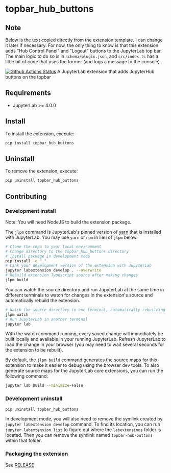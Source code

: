 # topbar_hub_buttons

## Note

Below is the text copied directly from the extension template. I can change it later if necessary.
For now, the only thing to know is that this extension adds "Hub Control Panel" and "Logout" buttons to the JupyterLab top bar.
The main logic to do so is in `schema/plugin.json`, and `src/index.ts` has a little bit of code 
that uses the former (and logs a message to the console).


[![Github Actions Status](/workflows/Build/badge.svg)](/actions/workflows/build.yml)
A JupyterLab extension that adds JupyterHub buttons on the topbar

## Requirements

- JupyterLab >= 4.0.0

## Install

To install the extension, execute:

```bash
pip install topbar_hub_buttons
```

## Uninstall

To remove the extension, execute:

```bash
pip uninstall topbar_hub_buttons
```

## Contributing

### Development install

Note: You will need NodeJS to build the extension package.

The `jlpm` command is JupyterLab's pinned version of
[yarn](https://yarnpkg.com/) that is installed with JupyterLab. You may use
`yarn` or `npm` in lieu of `jlpm` below.

```bash
# Clone the repo to your local environment
# Change directory to the topbar_hub_buttons directory
# Install package in development mode
pip install -e "."
# Link your development version of the extension with JupyterLab
jupyter labextension develop . --overwrite
# Rebuild extension Typescript source after making changes
jlpm build
```

You can watch the source directory and run JupyterLab at the same time in different terminals to watch for changes in the extension's source and automatically rebuild the extension.

```bash
# Watch the source directory in one terminal, automatically rebuilding when needed
jlpm watch
# Run JupyterLab in another terminal
jupyter lab
```

With the watch command running, every saved change will immediately be built locally and available in your running JupyterLab. Refresh JupyterLab to load the change in your browser (you may need to wait several seconds for the extension to be rebuilt).

By default, the `jlpm build` command generates the source maps for this extension to make it easier to debug using the browser dev tools. To also generate source maps for the JupyterLab core extensions, you can run the following command:

```bash
jupyter lab build --minimize=False
```

### Development uninstall

```bash
pip uninstall topbar_hub_buttons
```

In development mode, you will also need to remove the symlink created by `jupyter labextension develop`
command. To find its location, you can run `jupyter labextension list` to figure out where the `labextensions`
folder is located. Then you can remove the symlink named `topbar-hub-buttons` within that folder.

### Packaging the extension

See [RELEASE](RELEASE.md)
